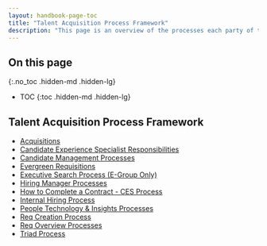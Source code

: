 ```yaml
---
layout: handbook-page-toc
title: "Talent Acquisition Process Framework"
description: "This page is an overview of the processes each party of the search team is responsible for. It links each party or process."
---
```


## On this page
{:.no_toc .hidden-md .hidden-lg}

- TOC
{:toc .hidden-md .hidden-lg}

## Talent Acquisition Process Framework

   - [Acquisitions](/handbook/hiring/talent-acquisition-framework/acquisitions/)
   - [Candidate Experience Specialist Responsibilities](/handbook/hiring/talent-acquisition-framework/coordinator/)
   - [Candidate Management Processes](/handbook/hiring/talent-acquisition-framework/candidate-management/)
   - [Evergreen Requisitions](/handbook/hiring/talent-acquisition-framework/evergreen-requisitions/)
   - [Executive Search Process (E-Group Only)](/handbook/hiring/talent-acquisition-framework/executive-search-process)
   - [Hiring Manager Processes](/handbook/hiring/talent-acquisition-framework/hiring-manager/)
   - [How to Complete a Contract - CES Process](/handbook/hiring/talent-acquisition-framework/ces-contract-processes/)
   - [Internal Hiring Process](/handbook/hiring/talent-acquisition-framework/internal-hiring-process/)
   - [People Technology & Insights Processes](/handbook/hiring/talent-acquisition-framework/talent-acquisition-operations-insights)
   - [Req Creation Process](/handbook/hiring/talent-acquisition-framework/req-creation/)
   - [Req Overview Processes](/handbook/hiring/talent-acquisition-framework/req-overview/)
   - [Triad Process](/handbook/hiring/talent-acquisition-framework/triadprocess/)
   
